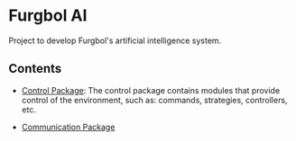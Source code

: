 # Furgbol AI

Project to develop Furgbol's artificial intelligence system.

## Contents

- [Control Package](https://github.com/furgbol/ai/tree/master/control): The control package contains modules that provide control of the environment, such as: commands, strategies, controllers, etc.

- [Communication Package](https://github.com/furgbol/ai/tree/master/comm)
